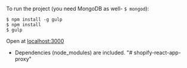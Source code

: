 To run the project (you need MongoDB as well- `$ mongod`):

```
$ npm install -g gulp
$ npm install
$ gulp
```

Open at <localhost:3000>

* Dependencies (node_modules) are included.
"# shopify-react-app-proxy" 

